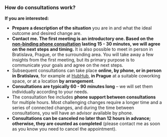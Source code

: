 ### How do consultations work?

**If you are interested:**

- **Prepare a description of the situation** you are in and what the ideal outcome and desired change are.
- **Contact me. The first meeting is an introductory one. Based on the [non-binding phone consultation](https://calendar.google.com/calendar/u/0/appointments/schedules/AcZssZ2sepIGc8sosu7oevx1Xk3fYGiGule7mdjFghy02Uxslk_TfTEAKBMw2bsN5Ja3WZ4nHWgMTcsM) lasting 15 - 30 minutes, we will agree on the next steps and timing.** It is also possible to meet in person in Bratislava, Prague, or the surrounding area. You will take away a few insights from the first meeting, but its primary purpose is to communicate your goals and agree on the next steps.
- Subsequent consultations can take place **online, by phone, or in person in Bratislava**, for example at [HubHub](https://www.hubhub.com/location/bratislava-nivy-tower/), **in Prague** at a suitable coworking space, or at a location **by arrangement**.
- **Consultations are typically 60 - 90 minutes long** – we will set them individually according to your needs.
- The consultation fee includes **phone support between consultations** for multiple hours. Most challenging changes require a longer time and a series of connected changes, and during the time between consultations, you will have an advisor available by phone.
- **Consultations can be canceled no later than 12 hours in advance; otherwise, they are counted as completed** (please contact me as soon as you know you need to cancel the appointment).